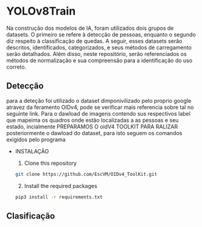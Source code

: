 # YOLOv8Train
Na construção dos modelos de IA, foram utilizados dois grupos de datasets. O primeiro se refere à detecção de pessoas, enquanto o segundo diz respeito à classificação de quedas. A seguir, esses datasets serão descritos, identificados, categorizados, e seus métodos de carregamento serão detalhados. Além disso, neste repositório, serão referenciados os métodos de normalização e sua compreensão para a identificação do uso correto.
## Detecção
  para a deteção foi utilizado o dataset dimponivilizado pelo proprio google atravez da feramento OIDv4, pode se verificar mais referencia sobre tal no seguinte link. Para o dawload de imagens contendo sus respectivos label que mapeima os     quadros onde estão localizadas a as pessoas e seu estado, incialmente PREPARAMOS O oidV4 TOOLKIT PARA RALIZAR posteriormente o dawload do dataset, para isto seguem os comandos exigidos pelo programa
  
 -  INSTALAÇÂO
      
    1. Clone this repository
    ```bash
    git clone https://github.com/EscVM/OIDv4_ToolKit.git
    ```
    2. Install the required packages
    ```bash
    pip3 install -r requirements.txt
    ```

## Clasificação
